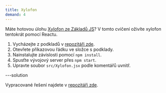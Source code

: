 ```yaml
---
title: Xylofon
demand: 4
---
```


Máte hotovou úlohu [Xylofon ze Základů JS](/kurzy/daweb/zaklady-js/cykly/ulozky-na-doma#cvdoma>xylofon)? V tomto cvičení oživíte xylofon tentokrát pomocí Reactu.

1. Vycházejte z podkladů v [repozitáři zde](https://github.com/Czechitas-podklady-WEB/Cviceni-Xylofon-v-Reactu).
1. Otevřete příkazovou řádku ve složce s podklady.
1. Nainstalujte závislosti pomocí `npm install`.
1. Spusťte vývojový server přes `npm start`.
1. Upravte soubor `src/Xylofon.jsx` podle komentářů uvnitř.

---solution

Vypracované řešení najdete v [repozitáři zde](https://github.com/Czechitas-podklady-WEB/Cviceni-Xylofon-v-Reactu/tree/reseni).
